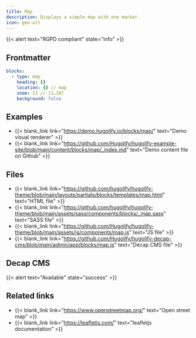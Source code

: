 ```yaml
---
title: Map
description: Displays a simple map with one marker.
icon: geo-alt
---
```


{{< alert text="RGPD compliant" state="info" >}}

## Frontmatter

```yml
blocks:
  - type: map
    heading: {}
    location: {} // map
    zoom: 13 // [1…20]
    background: false
```

## Examples

- {{< blank_link link="https://demo.hugolify.io/blocks/map/" text="Demo visual renderer" >}}
- {{< blank_link link="https://github.com/Hugolify/hugolify-example-site/blob/main/content/blocks/map/_index.md" text="Demo content file on Github" >}}

## Files

- {{< blank_link link="https://github.com/hugolify/hugolify-theme/blob/main/layouts/partials/blocks/templates/map.html" text="HTML file" >}}
- {{< blank_link link="https://github.com/hugolify/hugolify-theme/blob/main/assets/sass/components/blocks/_map.sass" text="SASS file" >}}
- {{< blank_link link="https://github.com/Hugolify/hugolify-theme/blob/main/assets/js/components/map.js" text="JS file" >}}
- {{< blank_link link="https://github.com/Hugolify/hugolify-decap-cms/blob/main/admin/app/blocks/map.js" text="Decap CMS file" >}}

## Decap CMS

{{< alert text="Available" state="success" >}}

## Related links

- {{< blank_link link="https://www.openstreetmap.org/" text="Open street map" >}}
- {{< blank_link link="https://leafletjs.com/" text="leafletjs documentation" >}}
